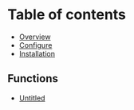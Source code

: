 # Table of contents

* [Overview](README.md)
* [Configure](configure.md)
* [Installation](installation.md)

## Functions

* [Untitled](functions/untitled.md)

